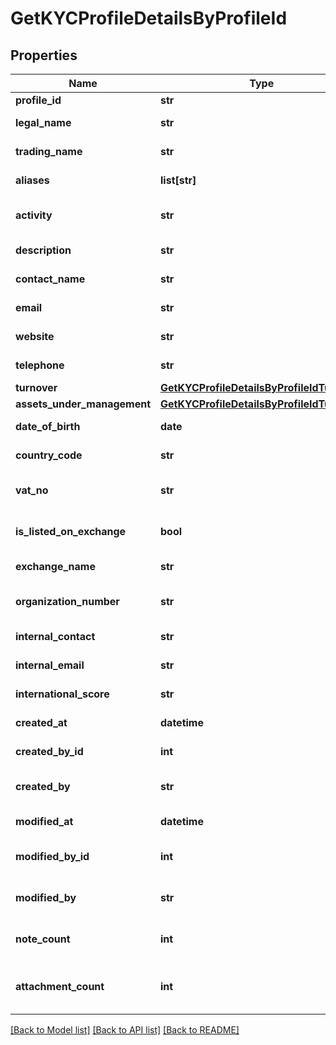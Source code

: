 # GetKYCProfileDetailsByProfileId

## Properties
Name | Type | Description | Notes
------------ | ------------- | ------------- | -------------
**profile_id** | **str** | Id of the profile | [optional] 
**legal_name** | **str** | Name of the business/individual | [optional] 
**trading_name** | **str** | Trading name of the entity | [optional] 
**aliases** | **list[str]** | Alias names given for the entity | [optional] 
**activity** | **str** | Activity of the business e.g., NAICS/SIC codes | [optional] 
**description** | **str** | Description of the entity | [optional] 
**contact_name** | **str** | Contact person name | [optional] 
**email** | **str** | Contact email address | [optional] 
**website** | **str** | Entity website address | [optional] 
**telephone** | **str** | Contact telephone number | [optional] 
**turnover** | [**GetKYCProfileDetailsByProfileIdTurnover**](GetKYCProfileDetailsByProfileIdTurnover.md) |  | [optional] 
**assets_under_management** | [**GetKYCProfileDetailsByProfileIdTurnover**](GetKYCProfileDetailsByProfileIdTurnover.md) |  | [optional] 
**date_of_birth** | **date** | Date of birth of the individual | [optional] 
**country_code** | **str** | Two-letter country code ISO-3166-2 | [optional] 
**vat_no** | **str** | Tax Identification Number of the business | [optional] 
**is_listed_on_exchange** | **bool** | Details of company listed on exchange | [optional] 
**exchange_name** | **str** | Gets the name of the exchange. | [optional] 
**organization_number** | **str** | Gets the organisation number. | [optional] 
**internal_contact** | **str** | Gets the internal contact. | [optional] 
**internal_email** | **str** | Gets the internal email. | [optional] 
**international_score** | **str** | Gets the international score. | [optional] 
**created_at** | **datetime** | Profile details created time | [optional] 
**created_by_id** | **int** | Id of the user who created profile | [optional] 
**created_by** | **str** | Name of the user who created profile | [optional] 
**modified_at** | **datetime** | Profile details last updated time | [optional] 
**modified_by_id** | **int** | Id of the user who last modified the profile | [optional] 
**modified_by** | **str** | Name of the user who last modified the profile | [optional] 
**note_count** | **int** | Count of notes associated with profile details | [optional] 
**attachment_count** | **int** | Count of attachment associated with profile details | [optional] 

[[Back to Model list]](../README.md#documentation-for-models) [[Back to API list]](../README.md#documentation-for-api-endpoints) [[Back to README]](../README.md)

